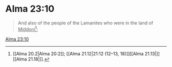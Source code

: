 # Alma 23:10

> And also of the people of the Lamanites who were in the land of <u>Middoni</u>[^a];

[Alma 23:10](https://www.churchofjesuschrist.org/study/scriptures/bofm/alma/23?lang=eng&id=p10#p10)


[^a]: [[Alma 20.2|Alma 20:2]]; [[Alma 21.12|21:12 (12–13, 18)]][[Alma 21.13|]][[Alma 21.18|]].  
